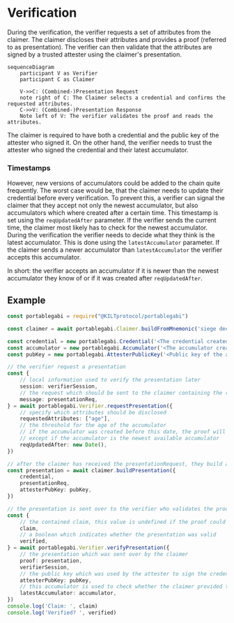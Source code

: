 # Verification

During the verification, the verifier requests a set of attributes from the claimer. 
The claimer discloses their attributes and provides a proof (referred to as presentation).
The verifier can then validate that the attributes are signed by a trusted attester using the claimer's presentation.

```mermaid
sequenceDiagram
    participant V as Verifier
    participant C as Claimer

    V->>C: (Combined-)Presentation Request
    note right of C: The Claimer selects a credential and confirms the requested attributes.
    C->>V: (Combined-)Presentation Response
    Note left of V: The verifier validates the proof and reads the attributes.
```

The claimer is required to have both a credential and the public key of the attester who signed it.
On the other hand, the verifier needs to trust the attester who signed the credential and their latest accumulator. 

### Timestamps

However, new versions of accumulators could be added to the chain quite frequently.
The worst case would be, that the claimer needs to update their credential before every verification.
To prevent this, a verifier can signal the claimer that they accept not only the newest accumulator, but also accumulators which where created after a certain time. This timestamp is set using the `reqUpdatedAfter` parameter.
If the verifier sends the current time, the claimer most likely has to check for the newest accumulator.
During the verification the verifier needs to decide what they think is the latest accumulator.
This is done using the `latestAccumulator` parameter.
If the claimer sends a newer accumulator than `latestAccumulator` the verifier accepts this accumulator.

In short: the verifier accepts an accumulator if it is newer than the newest accumulator they know of or if it was created after `reqUpdatedAfter`.

## Example

```ts
const portablegabi = require("@KILTprotocol/portablegabi")

const claimer = await portablegabi.Claimer.buildFromMnemonic('siege decrease quantum control snap ride position strategy fire point airport include')

const credential = new portablegabi.Credential('<The credential created during the attestation>')
const accumulator = new portablegabi.Accumulator('<The accumulator created during the attestation>')
const pubKey = new portablegabi.AttesterPublicKey('<Public key of the attester>')

// the verifier request a presentation
const {
    // local information used to verify the presentation later
    session: verifierSession,
    // the request which should be sent to the claimer containing the requested attributes
    message: presentationReq,
} = await portablegabi.Verifier.requestPresentation({
    // specify which attributes should be disclosed
    requestedAttributes: ["age"],
    // the threshold for the age of the accumulator
    // if the accumulator was created before this date, the proof will be rejected
    // except if the accumulator is the newest available accumulator
    reqUpdatedAfter: new Date(),
})

// after the claimer has received the presentationRequest, they build a presentation:
const presentation = await claimer.buildPresentation({
    credential,
    presentationReq,
    attesterPubKey: pubKey,
})

// the presentation is sent over to the verifier who validates the proof and extracts the claim
const {
    // the contained claim, this value is undefined if the proof could not be validated
    claim,
    // a boolean which indicates whether the presentation was valid
    verified,
} = await portablegabi.Verifier.verifyPresentation({
    // the presentation which was sent over by the claimer
    proof: presentation,
    verifierSession,
    // the public key which was used by the attester to sign the credential
    attesterPubKey: pubKey,
    // this accumulator is used to check whether the claimer provided the newest available accumulator
    latestAccumulator: accumulator,
})
console.log('Claim: ', claim)
console.log('Verified? ', verified)
```
